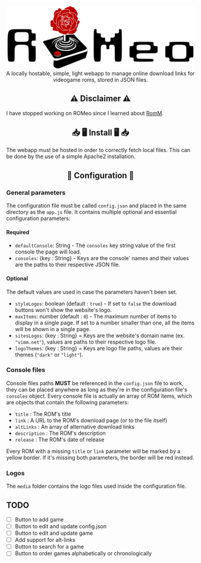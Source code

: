 <div align="center">
<img src="./logo.svg" alt="banner">
<br>
A locally hostable, simple, light webapp to manage online download links for videogame roms, stored in JSON files.
</div>

## <div align="center" id="Install"> ⚠️ Disclaimer ⚠️ </div>
I have stopped working on ROMeo since I learned about [RomM](https://romm.app).

## <div align="center" id="Install"> 📥 🖥️ Install 🖥️ 📥 </div>
The webapp must be hosted in order to correctly fetch local files.
This can be done by the use of a simple Apache2 installation.

## <div align="center" id="Configuration"> 📜 Configuration 📃 </div>

### General parameters
The configuration file must be called `config.json` and placed in the same directory as the `app.js` file.
It contains multiple optional and essential configuration parameters:

#### Required
- `defaultConsole`: String - The `consoles` key string value of the first console the page will load.
- `consoles`: {key : String} - Keys are the console' names and their values are the paths to their respective JSON file.

#### Optional
The default values are used in case the parameters haven't been set.
- `styleLogos`: boolean (default : `true`) - If set to `false` the download buttons won't show the website's logo.
- `maxItems`: number (default : `0`) - The maximum number of items to display in a single page. If set to a number smaller than one, all the items will be shown in a single page.
- `sitesLogos`: {key : String} = Keys are the website's domain name (ex. `"vimm.net"`), values are paths to their respective logo file.
- `logoThemes`: {key : String} = Keys are logo file paths, values are their themes (`"dark"` or `"light"`).

### Console files
Console files paths **MUST** be referenced in the `config.json` file to work,
they can be placed anywhere as long as they're in the configuration file's `consoles` object.
Every console file is actually an array of ROM items, which are objects that contain the following parameters:
- `title` : The ROM's title
- `link` : A URL to the ROM's download page (or to the file itself)
- `altLinks` : An array of alternative download links
- `description` : The ROM's description
- `release` : The ROM's date of release

Every ROM with a missing `title` or `link` parameter will be marked by a yellow border.
If it's missing both parameters, the border will be red instead.

### Logos
The `media` folder contains the logo files used inside the configuration file.

## TODO
- [ ] Button to add game
- [ ] Button to edit and update config.json
- [ ] Button to edit and update game
- [ ] Add support for alt-links
- [ ] Button to search for a game
- [ ] Button to order games alphabetically or chronologically
